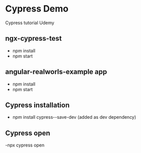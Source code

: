 # Cypress Demo

Cypress tutorial Udemy


## ngx-cypress-test
- npm install
- npm start


## angular-realworls-example app
- npm install
- npm start

## Cypress installation
- npm install cypress--save-dev
(added as dev dependency)

## Cypress open
-npx cypress open